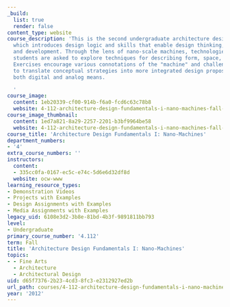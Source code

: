 ```yaml
---
_build:
  list: true
  render: false
content_type: website
course_description: 'This is the second undergraduate architecture design studio,
  which introduces design logic and skills that enable design thinking, representation,
  and development. Through the lens of nano-scale machines, technologies, and phenomena,
  students are asked to explore techniques for describing form, space, and architecture.
  Exercises encourage various connotations of the "machine" and challenge students
  to translate conceptual strategies into more integrated design propositions through
  both digital and analog means.

  '
course_image:
  content: 1eb20339-cf00-914b-f6a0-fcd6c63c78b8
  website: 4-112-architecture-design-fundamentals-i-nano-machines-fall-2012
course_image_thumbnail:
  content: 1ed7a821-8a29-2257-2201-b3bf9964be58
  website: 4-112-architecture-design-fundamentals-i-nano-machines-fall-2012
course_title: 'Architecture Design Fundamentals I: Nano-Machines'
department_numbers:
- '4'
extra_course_numbers: ''
instructors:
  content:
  - 335cc0fa-0167-ec5c-e74c-5d6e6d32df8d
  website: ocw-www
learning_resource_types:
- Demonstration Videos
- Projects with Examples
- Design Assignments with Examples
- Media Assignments with Examples
legacy_uid: 6108e3d2-3b8e-81bd-4b3f-9891811bb793
level:
- Undergraduate
primary_course_number: '4.112'
term: Fall
title: 'Architecture Design Fundamentals I: Nano-Machines'
topics:
- - Fine Arts
  - Architecture
  - Architectural Design
uid: d65f7376-2b23-4cd3-8fc3-e2312927ed2b
url_path: courses/4-112-architecture-design-fundamentals-i-nano-machines-fall-2012
year: '2012'
---
```

